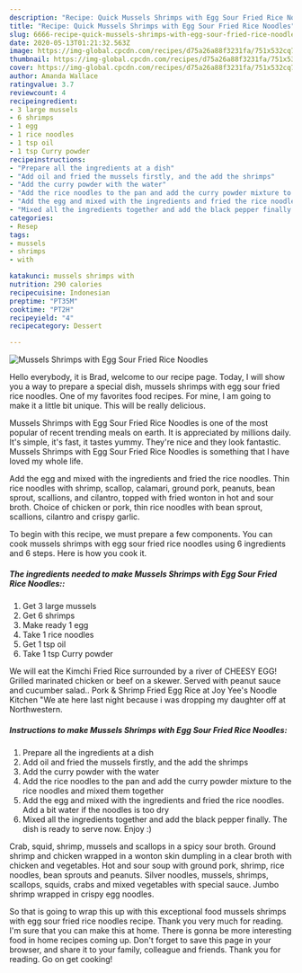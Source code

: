 ```yaml
---
description: "Recipe: Quick Mussels Shrimps with Egg Sour Fried Rice Noodles"
title: "Recipe: Quick Mussels Shrimps with Egg Sour Fried Rice Noodles"
slug: 6666-recipe-quick-mussels-shrimps-with-egg-sour-fried-rice-noodles
date: 2020-05-13T01:21:32.563Z
image: https://img-global.cpcdn.com/recipes/d75a26a88f3231fa/751x532cq70/mussels-shrimps-with-egg-sour-fried-rice-noodles-recipe-main-photo.jpg
thumbnail: https://img-global.cpcdn.com/recipes/d75a26a88f3231fa/751x532cq70/mussels-shrimps-with-egg-sour-fried-rice-noodles-recipe-main-photo.jpg
cover: https://img-global.cpcdn.com/recipes/d75a26a88f3231fa/751x532cq70/mussels-shrimps-with-egg-sour-fried-rice-noodles-recipe-main-photo.jpg
author: Amanda Wallace
ratingvalue: 3.7
reviewcount: 4
recipeingredient:
- 3 large mussels
- 6 shrimps
- 1 egg
- 1 rice noodles
- 1 tsp oil
- 1 tsp Curry powder
recipeinstructions:
- "Prepare all the ingredients at a dish"
- "Add oil and fried the mussels firstly, and the add the shrimps"
- "Add the curry powder with the water"
- "Add the rice noodles to the pan and add the curry powder mixture to the rice noodles and mixed them together"
- "Add the egg and mixed with the ingredients and fried the rice noodles. Add a bit water if the noodles is too dry"
- "Mixed all the ingredients together and add the black pepper finally. The dish is ready to serve now. Enjoy :)"
categories:
- Resep
tags:
- mussels
- shrimps
- with

katakunci: mussels shrimps with
nutrition: 290 calories
recipecuisine: Indonesian
preptime: "PT35M"
cooktime: "PT2H"
recipeyield: "4"
recipecategory: Dessert

---
```



![Mussels Shrimps with Egg Sour Fried Rice Noodles](https://img-global.cpcdn.com/recipes/d75a26a88f3231fa/751x532cq70/mussels-shrimps-with-egg-sour-fried-rice-noodles-recipe-main-photo.jpg)

Hello everybody, it is Brad, welcome to our recipe page. Today, I will show you a way to prepare a special dish, mussels shrimps with egg sour fried rice noodles. One of my favorites food recipes. For mine, I am going to make it a little bit unique. This will be really delicious.

Mussels Shrimps with Egg Sour Fried Rice Noodles is one of the most popular of recent trending meals on earth. It is appreciated by millions daily. It's simple, it's fast, it tastes yummy. They're nice and they look fantastic. Mussels Shrimps with Egg Sour Fried Rice Noodles is something that I have loved my whole life.

Add the egg and mixed with the ingredients and fried the rice noodles. Thin rice noodles with shrimp, scallop, calamari, ground pork, peanuts, bean sprout, scallions, and cilantro, topped with fried wonton in hot and sour broth. Choice of chicken or pork, thin rice noodles with bean sprout, scallions, cilantro and crispy garlic.


To begin with this recipe, we must prepare a few components. You can cook mussels shrimps with egg sour fried rice noodles using 6 ingredients and 6 steps. Here is how you cook it.

##### The ingredients needed to make Mussels Shrimps with Egg Sour Fried Rice Noodles::

1. Get 3 large mussels
1. Get 6 shrimps
1. Make ready 1 egg
1. Take 1 rice noodles
1. Get 1 tsp oil
1. Take 1 tsp Curry powder


We will eat the Kimchi Fried Rice surrounded by a river of CHEESY EGG! Grilled marinated chicken or beef on a skewer. Served with peanut sauce and cucumber salad.. Pork &amp; Shrimp Fried Egg Rice at Joy Yee&#39;s Noodle Kitchen &#34;We ate here last night because i was dropping my daughter off at Northwestern. 

##### Instructions to make Mussels Shrimps with Egg Sour Fried Rice Noodles:

1. Prepare all the ingredients at a dish
1. Add oil and fried the mussels firstly, and the add the shrimps
1. Add the curry powder with the water
1. Add the rice noodles to the pan and add the curry powder mixture to the rice noodles and mixed them together
1. Add the egg and mixed with the ingredients and fried the rice noodles. Add a bit water if the noodles is too dry
1. Mixed all the ingredients together and add the black pepper finally. The dish is ready to serve now. Enjoy :)


Crab, squid, shrimp, mussels and scallops in a spicy sour broth. Ground shrimp and chicken wrapped in a wonton skin dumpling in a clear broth with chicken and vegetables. Hot and sour soup with ground pork, shrimp, rice noodles, bean sprouts and peanuts. Silver noodles, mussels, shrimps, scallops, squids, crabs and mixed vegetables with special sauce. Jumbo shrimp wrapped in crispy egg noodles. 

So that is going to wrap this up with this exceptional food mussels shrimps with egg sour fried rice noodles recipe. Thank you very much for reading. I'm sure that you can make this at home. There is gonna be more interesting food in home recipes coming up. Don't forget to save this page in your browser, and share it to your family, colleague and friends. Thank you for reading. Go on get cooking!
